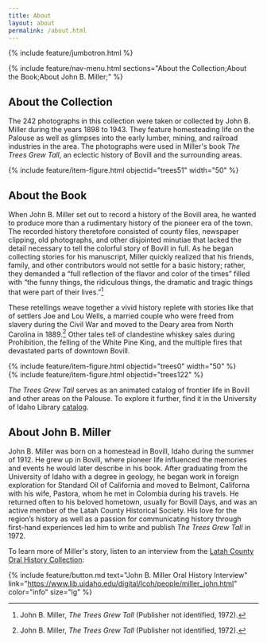 ```yaml
---
title: About
layout: about
permalink: /about.html
---
```

{% include feature/jumbotron.html %} 

{% include feature/nav-menu.html sections="About the Collection;About the Book;About John B. Miller;" %} 

## About the Collection

The 242 photographs in this collection were taken or collected by John B. Miller during the years 1898 to 1943. They feature homesteading life on the Palouse as well as glimpses into the early lumber, mining, and railroad industries in the area. The photographs were used in Miller's book *The Trees Grew Tall*, an eclectic history of Bovill and the surrounding areas.

{% include feature/item-figure.html objectid="trees51" width="50" %}

## About the Book

When John B. Miller set out to record a history of the Bovill area, he wanted to produce more than a rudimentary history of the pioneer era of the town. The recorded history theretofore consisted of county files, newspaper clipping, old photographs, and other disjointed minutiae that lacked the detail necessary to tell the colorful story of Bovill in full. As he began collecting stories for his manuscript, Miller quickly realized that his friends, family, and other contributors would not settle for a basic history; rather, they demanded a “full reflection of the flavor and color of the times” filled with “the funny things, the ridiculous things, the dramatic and tragic things that were part of their lives.”[^1] 

These retellings weave together a vivid history replete with stories like that of settlers Joe and Lou Wells, a married couple who were freed from slavery during the Civil War and moved to the Deary area from North Carolina in 1889.[^1] Other tales tell of clandestine whiskey sales during Prohibition, the felling of the White Pine King, and the multiple fires that devastated parts of downtown Bovill. 

<div class="row">
<div class="col-md-6">{% include feature/item-figure.html objectid="trees0" width="50" %}</div>
<div class="col-md-6">{% include feature/item-figure.html objectid="trees122" %}</div>
</div>

*The Trees Grew Tall* serves as an animated catalog of frontier life in Bovill and other areas on the Palouse. To explore it further, find it in the University of Idaho Library [catalog](https://alliance-primo.hosted.exlibrisgroup.com/permalink/f/m1uotc/CP71163097320001451). 

## About John B. Miller

John B. Miller was born on a homestead in Bovill, Idaho during the summer of 1912. He grew up in Bovill, where pioneer life influenced the memories and events he would later describe in his book. After graduating from the University of Idaho with a degree in geology, he began work in foreign exploration for Standard Oil of California and moved to Belmont, Californa with his wife, Pastora, whom he met in Colombia during his travels. He returned often to his beloved hometown, usually for Bovill Days, and was an active member of the Latah County Historical Society. His love for the region’s history as well as a passion for communicating history through first-hand experiences led him to write and publish *The Trees Grew Tall* in 1972.  

To learn more of Miller's story, listen to an interview from the [Latah County Oral History Collection](https://www.lib.uidaho.edu/digital/lcoh/index.html):

{% include feature/button.md text="John B. Miller Oral History Interview" link="https://www.lib.uidaho.edu/digital/lcoh/people/miller_john.html" color="info" size="lg" %}

[^1]: John B. Miller, *The Trees Grew Tall* (Publisher not identified, 1972).

<div class="clearfix"></div>

